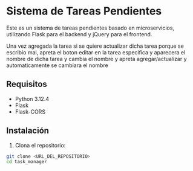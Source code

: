 # Sistema de Tareas Pendientes

Este es un sistema de tareas pendientes basado en microservicios, utilizando Flask para el backend y jQuery para el frontend.

Una vez agregada la tarea si se quiere actualizar dicha tarea porque se escribio mal, apreta el boton editar en la tarea especifica y aparecera el nombre de dicha tarea y cambia el nombre y apreta agregar/actualizar y automaticamente se cambiara el nombre

## Requisitos

- Python 3.12.4
- Flask
- Flask-CORS

## Instalación

1. Clona el repositorio:

```bash
git clone <URL_DEL_REPOSITORIO>
cd task_manager
